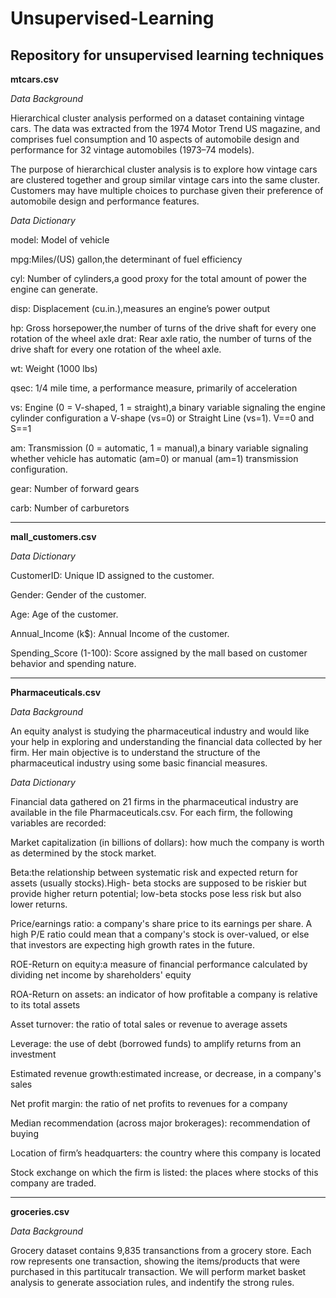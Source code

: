 # Unsupervised-Learning
## Repository for unsupervised learning techniques

**mtcars.csv**

*Data Background* 

Hierarchical cluster analysis performed on a dataset containing vintage cars. The data was extracted from the 1974 Motor Trend US
magazine, and comprises fuel consumption and 10 aspects of automobile design and performance for 32 vintage automobiles (1973–74
models).

The purpose of hierarchical cluster analysis is to explore how vintage cars are clustered together and group similar vintage cars into the
same cluster. Customers may have multiple choices to purchase given their preference of automobile design and performance features.

*Data Dictionary*

model: Model of vehicle

mpg:Miles/(US) gallon,the determinant of fuel efficiency

cyl: Number of cylinders,a good proxy for the total amount of power the engine can generate.

disp: Displacement (cu.in.),measures an engine’s power output

hp: Gross horsepower,the number of turns of the drive shaft for every one rotation of the wheel axle
drat: Rear axle ratio, the number of turns of the drive shaft for every one rotation of the wheel axle.

wt: Weight (1000 lbs)

qsec: 1/4 mile time, a performance measure, primarily of acceleration

vs: Engine (0 = V-shaped, 1 = straight),a binary variable signaling the engine cylinder configuration a V-shape (vs=0) or Straight Line
(vs=1). V==0 and S==1

am: Transmission (0 = automatic, 1 = manual),a binary variable signaling whether vehicle has automatic (am=0) or manual (am=1)
transmission configuration.

gear: Number of forward gears

carb: Number of carburetors

---

**mall_customers.csv**

*Data Dictionary*

CustomerID: Unique ID assigned to the customer.

Gender: Gender of the customer.

Age: Age of the customer.

Annual_Income (k$): Annual Income of the customer.

Spending_Score (1-100): Score assigned by the mall based on customer behavior and spending nature.

---

**Pharmaceuticals.csv**

*Data Background*

An equity analyst is studying the pharmaceutical industry and would like your help in exploring and 
understanding the financial data collected by her firm. Her main objective is to understand the 
structure of the pharmaceutical industry using some basic financial measures. 

*Data Dictionary*

Financial data gathered on 21 firms in the pharmaceutical industry are available in the 
file Pharmaceuticals.csv. For each firm, the following variables are recorded: 

Market capitalization (in billions of dollars): how much the company is worth as determined by 
the stock market. 

Beta:the relationship between systematic risk and expected return for assets (usually stocks).High-
beta stocks are supposed to be riskier but provide higher return potential; low-beta stocks pose less 
risk but also lower returns. 

Price/earnings ratio: a company's share price to its earnings per share. A high P/E ratio could 
mean that a company's stock is over-valued, or else that investors are expecting high growth rates in 
the future. 

ROE-Return on equity:a measure of financial performance calculated by dividing net income by 
shareholders' equity 

ROA-Return on assets: an indicator of how profitable a company is relative to its total assets 

Asset turnover: the ratio of total sales or revenue to average assets

Leverage: the use of debt (borrowed funds) to amplify returns from an investment 

Estimated revenue growth:estimated increase, or decrease, in a company's sales 

Net profit margin: the ratio of net profits to revenues for a company 

Median recommendation (across major brokerages): recommendation of buying 

Location of firm’s headquarters: the country where this company is located 

Stock exchange on which the firm is listed: the places where stocks of this company are traded. 

---
**groceries.csv**

*Data Background* 

Grocery dataset contains 9,835 transanctions from a grocery store. Each row represents one transaction, showing the items/products that were purchased in this partitucalr transaction. We will perform market basket analysis to generate association rules, and indentify the strong rules.
 
